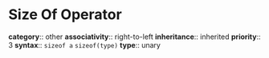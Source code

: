 # Size Of Operator

**category**:: other
**associativity**:: right-to-left
**inheritance**:: inherited
**priority**:: 3
**syntax**::
  `sizeof a`
  `sizeof(type)`
**type**:: unary
